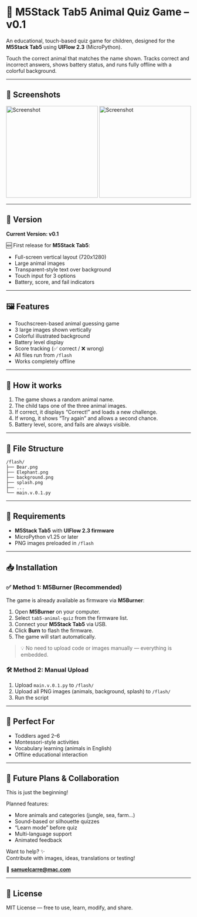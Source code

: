 # 🐾 M5Stack Tab5 Animal Quiz Game – v0.1

An educational, touch-based quiz game for children, designed for the **M5Stack Tab5** using **UIFlow 2.3** (MicroPython).

Touch the correct animal that matches the name shown. Tracks correct and incorrect answers, shows battery status, and runs fully offline with a colorful background.

---

## 📸 Screenshots

<img src="Sources/readme/1.png" alt="Screenshot" width="250"/> <img src="Sources/readme/2.png" alt="Screenshot" width="250"/>

---

## 🧪 Version

**Current Version: v0.1**

🆕 First release for **M5Stack Tab5**:

- Full-screen vertical layout (720x1280)
- Large animal images
- Transparent-style text over background
- Touch input for 3 options
- Battery, score, and fail indicators

---

## 🖼️ Features

- Touchscreen-based animal guessing game
- 3 large images shown vertically
- Colorful illustrated background
- Battery level display
- Score tracking (✅ correct / ❌ wrong)
- All files run from `/flash`
- Works completely offline

---

## 🧠 How it works

1. The game shows a random animal name.
2. The child taps one of the three animal images.
3. If correct, it displays “Correct!” and loads a new challenge.
4. If wrong, it shows “Try again” and allows a second chance.
5. Battery level, score, and fails are always visible.

---

## 📂 File Structure

```
/flash/
├── Bear.png
├── Elephant.png
├── background.png
├── splash.png
├── ...
└── main.v.0.1.py
```

---

## 🔧 Requirements

- **M5Stack Tab5** with **UIFlow 2.3 firmware**
- MicroPython v1.25 or later
- PNG images preloaded in `/flash`

---

## 📥 Installation

### ✅ Method 1: M5Burner (Recommended)

The game is already available as firmware via **M5Burner**:

1. Open **M5Burner** on your computer.  
2. Select `tab5-animal-quiz` from the firmware list.  
3. Connect your **M5Stack Tab5** via USB.  
4. Click **Burn** to flash the firmware.  
5. The game will start automatically.

> 💡 No need to upload code or images manually — everything is embedded.

### 🛠 Method 2: Manual Upload

1. Upload `main.v.0.1.py` to `/flash/`  
2. Upload all PNG images (animals, background, splash) to `/flash/`  
3. Run the script

---

## 👶 Perfect For

- Toddlers aged 2–6
- Montessori-style activities
- Vocabulary learning (animals in English)
- Offline educational interaction

---

## 🚧 Future Plans & Collaboration

This is just the beginning!

Planned features:

- More animals and categories (jungle, sea, farm…)
- Sound-based or silhouette quizzes
- “Learn mode” before quiz
- Multi-language support
- Animated feedback

Want to help? ✨  
Contribute with images, ideas, translations or testing!

📧 **samuelcarre@mac.com**

---

## 📄 License

MIT License — free to use, learn, modify, and share.
